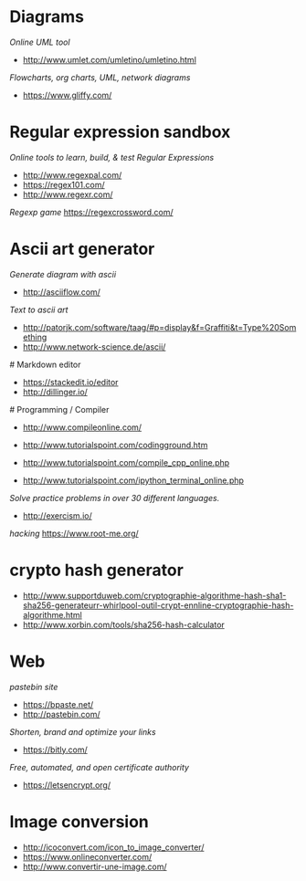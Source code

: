 
# Diagrams

*Online UML tool*

+ http://www.umlet.com/umletino/umletino.html

*Flowcharts, org charts, UML, network diagrams*

+ https://www.gliffy.com/


# Regular expression sandbox

*Online tools to learn, build, & test Regular Expressions*

+ http://www.regexpal.com/
+ https://regex101.com/
+ http://www.regexr.com/

*Regexp game*
https://regexcrossword.com/

# Ascii art generator

*Generate diagram with ascii*

+ http://asciiflow.com/

*Text to ascii art*

+ http://patorjk.com/software/taag/#p=display&f=Graffiti&t=Type%20Something
+ http://www.network-science.de/ascii/

# Markdown editor

+ https://stackedit.io/editor
+ http://dillinger.io/

# Programming / Compiler

+ http://www.compileonline.com/

+ http://www.tutorialspoint.com/codingground.htm
+ http://www.tutorialspoint.com/compile_cpp_online.php
+ http://www.tutorialspoint.com/ipython_terminal_online.php

*Solve practice problems in over 30 different languages.*
+ http://exercism.io/

*hacking*
https://www.root-me.org/

# crypto hash generator

+ http://www.supportduweb.com/cryptographie-algorithme-hash-sha1-sha256-generateurr-whirlpool-outil-crypt-ennline-cryptographie-hash-algorithme.html
+ http://www.xorbin.com/tools/sha256-hash-calculator

# Web

*pastebin  site*
+ https://bpaste.net/
+ http://pastebin.com/

*Shorten, brand and optimize your links*
+ https://bitly.com/

*Free, automated, and open certificate authority*
+ https://letsencrypt.org/

# Image conversion

+ http://icoconvert.com/icon_to_image_converter/
+ https://www.onlineconverter.com/
+ http://www.convertir-une-image.com/

